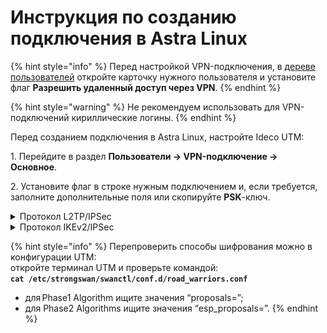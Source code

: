 # Инструкция по созданию подключения в Astra Linux

{% hint style="info" %}
Перед настройкой VPN-подключения, в [дереве пользователей](../../../settings/users/user-tree/README.md) откройте карточку нужного пользователя и установите флаг **Разрешить удаленный доступ через VPN**. 
{% endhint %}

{% hint style="warning" %}
Не рекомендуем использовать для VPN-подключений кириллические логины.
{% endhint %}

Перед созданием подключения в Astra Linux, настройте Ideco UTM:

1\. Перейдите в раздел **Пользователи -&gt; VPN-подключение -&gt; Основное**.

2\. Установите флаг в строке нужным подключением и, если требуется, заполните дополнительные поля или скопируйте **PSK**-ключ.

<details>

<summary>Протокол L2TP/IPSec</summary>

1\. Откройте терминал сочетанием клавиш Ctrl+Alt+F1 и выполните три команды:

    sudo apt update
    sudo apt install network-manager-l2tp-gnome
    sudo reboot

2\. В трее (в настройках сети) выберите **Соединение VPN -> Добавить VPN-соединение**:

![](../../../.gitbook/assets/tray.png)

3\. Выберите тип соединения **Layer 2 Tunneling Protocol (L2TP)** и нажмите **Создать**:

![](../../../.gitbook/assets/tray2.png)

4\. В разделе **VPN** заполните поля:

* **Шлюз** - IP-адрес внешнего интерфейса Ideco UTM или домен;
* **Имя пользователя** - например *test*;
* **Пароль** .
  
![](../../../.gitbook/assets/tray3.png)

5\. Нажмите **Настройки IPSec**.

6\. Заполните поля:

* **Pre-shared key** -  PSK-ключ из настроек Ideco UTM (**Пользователи -&gt; VPN-подключение -&gt; Основное**);
* **Phase1** - алгоритм aes256-sha512-modp2048,aes256-sha512-modp1024,aes256-sha1-ecp256,aes256-sha1-modp2048,aes256-sha1-modp1024! \*;
* **Phase2** - алгоритмы aes256-sha512-modp2048,aes256-sha256-modp2048,aes256-sha1-modp2048,aes128-sha1-modp2048,aes256-sha512-modp1024,aes256-sha256-modp1024,aes256-sha1-modp1024,aes128-sha1-modp1024,aes256-sha512,aes256-sha256,aes256-sha1,aes128-sha1! \* 
  
    \* Обязательно поставьте восклицательный знак в конце строки.

Так как Astra Linux по умолчанию запрашивает не самые защищенные алгоритмы, то рекомендуем заполнить их самостоятельно.

7\. Нажмите **OК**, затем **Сохранить**.

Далее в трее (в настройках сети) **Соединение VPN** появится VPN-подключение. Для активации установите галку **VPN-соединение**:

![](../../../.gitbook/assets/tray6.png)

</details>

<details>

<summary>Протокол IKEv2/IPSec</summary>

Перед настройкой подключения по протоколу IKEv2 установите корневой сертификат UTM на устройство пользователя. Скачать сертификат можно одним из способов:

*   В личном кабинете, введя логин/пароль пользователя:

    <img align="left" src="../../../.gitbook/assets/ubuntu16.png" alt="" data-size="original">
    
*   В разделе **Сервисы -> Сертификаты**:

    <img align="left" src="../../../.gitbook/assets/certificates2.png" alt="" data-size="original">

**Создание подключения в Astra Linux**

1\. Откройте терминал сочетанием клавиш Ctrl+Alt+F1 и выполните две команды:
    
    sudo apt install libcharon-extra-plugins
    sudo apt install -y network-manager-strongswan libcharon-extra-plugins libstrongswan-extra-plugins

2\. После окончания установки перезагрузите компьютер:

    sudo reboot

3\. В трее (в настройках сети) выберите **Соединение VPN -> Добавить VPN-соединение**:

![](../../../.gitbook/assets/tray.png)

4\. Выберите тип соединения **IPSec/IKEv2(strongswan)** и нажмите **Создать**:

![](../../../.gitbook/assets/tray7.png)

5\. В разделе **VPN** и заполните следующие поля:

* **Имя соединения** - имя подключения;
* **Address** - введите домен, который указан в настройках **Пользователи -&gt; VPN-подключение -&gt; Основное -&gt; Подключение по IKEv2/IPSec**;
* **Certificate** - выберите ранее сохраненный корневой сертификат (если он не был выдан Let`s Encrypt)
* **Authentication** - рекомендуем выбрать EAP;
* **Username** - имя пользователя, которому разрешено подключение по VPN;
* **Password** - пароль пользователя. В правой части поля необходимо выбрать вариант хранения для пароля от VPN-соединения.

Установите флаг **Request an inner IP address** и нажмите **Добавить:**

![](../../../.gitbook/assets/tray8.png)

6\. В трее (в настройках сети) выберите **Соединение VPN** и установите флаг в строке с созданным соединением.

</details>

{% hint style="info" %}
Перепроверить способы шифрования можно в конфигурации UTM: \
откройте терминал UTM и проверьте командой:  
**`cat /etc/strongswan/swanctl/conf.d/road_warriors.conf`**
* для Phase1 Algorithm ищите значения “proposals=”;
* для Phase2 Algorithms ищите значения “esp_proposals=”.
{% endhint %}